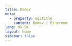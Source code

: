 ```yaml
---
title: Domov
meta:
  - property: og:title
    content: Domov | Ethereum
lang: sk-SK
layout: home
sidebar: false
---
```


<HomePage />